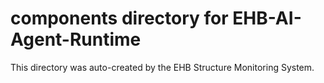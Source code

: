 # components directory for EHB-AI-Agent-Runtime

This directory was auto-created by the EHB Structure Monitoring System.